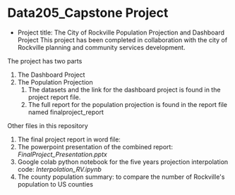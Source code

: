 # Data205_Capstone Project

* Project title: The City of Rockville Population Projection and Dashboard Project
  This project has been completed in collaboration with the city of Rockville planning and community services development.
  
The project has two parts
1. The Dashboard Project
2. The Population Projection
   1. The datasets and the link for the dashboard project is found in the project report file.
   2. The full report for the population projection is found in the report file named finalproject_report

Other files in this repository
1. The final project report in word file: 
2. The powerpoint presentation of the combined report: *FinalProject_Presentation.pptx*
3. Google colab python notebook for the five years projection interpolation code: *Interpolation_RV.ipynb*
4. The county population summary: to compare the number of Rockville's population to US counties
